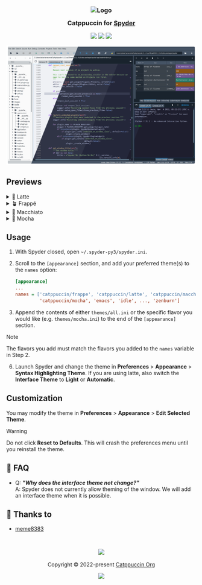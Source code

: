 <h3 align="center">
	<img src="https://raw.githubusercontent.com/catppuccin/catppuccin/main/assets/logos/exports/1544x1544_circle.png" width="100" alt="Logo"/><br/>
	<img src="https://raw.githubusercontent.com/catppuccin/catppuccin/main/assets/misc/transparent.png" height="30" width="0px"/>
	Catppuccin for <a href="https://www.spyder-ide.org/">Spyder</a>
	<img src="https://raw.githubusercontent.com/catppuccin/catppuccin/main/assets/misc/transparent.png" height="30" width="0px"/>
</h3>

<p align="center">
	<a href="https://github.com/catppuccin/spyder/stargazers"><img src="https://img.shields.io/github/stars/catppuccin/spyder?colorA=363a4f&colorB=b7bdf8&style=for-the-badge"></a>
	<a href="https://github.com/catppuccin/spyder/issues"><img src="https://img.shields.io/github/issues/catppuccin/spyder?colorA=363a4f&colorB=f5a97f&style=for-the-badge"></a>
	<a href="https://github.com/catppuccin/spyder/contributors"><img src="https://img.shields.io/github/contributors/catppuccin/spyder?colorA=363a4f&colorB=a6da95&style=for-the-badge"></a>
</p>

<p align="center">
	<img src="assets/preview.webp"/>
</p>

## Previews

<details>
<summary>🌻 Latte</summary>
<img src="assets/latte.webp"/>
</details>
<details>
<summary>🪴 Frappé</summary>
<img src="assets/frappe.webp"/>
</details>
<details>
<summary>🌺 Macchiato</summary>
<img src="assets/macchiato.webp"/>
</details>
<details>
<summary>🌿 Mocha</summary>
<img src="assets/mocha.webp"/>
</details>


## Usage

1. With Spyder closed, open `~/.spyder-py3/spyder.ini`.
2. Scroll to the `[appearance]` section, and add your preferred theme(s) to the `names` option:

    ```ini
    [appearance]
    ...
    names = ['catppuccin/frappe', 'catppuccin/latte', 'catppuccin/macchiato',
             'catppuccin/mocha', 'emacs', 'idle', ..., 'zenburn']
    ```

3. Append the contents of either `themes/all.ini` or the specific flavor you would like (e.g. `themes/mocha.ini`) to the end of the `[appearance]` section.

> [!NOTE]
> The flavors you add must match the flavors you added to the `names` variable in Step 2.

6. Launch Spyder and change the theme in **Preferences** > **Appearance** > **Syntax Highlighting Theme**. If you are using latte, also switch the **Interface Theme** to **Light** or **Automatic**.

## Customization

You may modify the theme in **Preferences** > **Appearance** > **Edit Selected Theme**. 

> [!WARNING]
> Do not click **Reset to Defaults**. This will crash the preferences menu until you reinstall the theme.

## 🙋 FAQ

-	Q: **_"Why does the interface theme not change?"_** \
	A: Spyder does not currently allow theming of the window. We will add an interface theme when it is possible.

## 💝 Thanks to

- [meme8383](https://github.com/meme8383)

&nbsp;

<p align="center">
	<img src="https://raw.githubusercontent.com/catppuccin/catppuccin/main/assets/footers/gray0_ctp_on_line.svg?sanitize=true" />
</p>

<p align="center">
	Copyright &copy; 2022-present <a href="https://github.com/catppuccin" target="_blank">Catppuccin Org</a>
</p>

<p align="center">
	<a href="https://github.com/catppuccin/catppuccin/blob/main/LICENSE"><img src="https://img.shields.io/static/v1.svg?style=for-the-badge&label=License&message=MIT&logoColor=d9e0ee&colorA=363a4f&colorB=b7bdf8"/></a>
</p>
